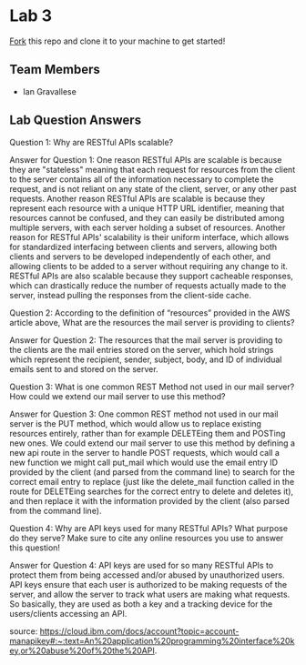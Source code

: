# Lab 3
[Fork](https://docs.github.com/en/get-started/quickstart/fork-a-repo) this repo and clone it to your machine to get started!

## Team Members
- Ian Gravallese

## Lab Question Answers

Question 1: Why are RESTful APIs scalable?

Answer for Question 1: 
One reason RESTful APIs are scalable is because they are "stateless" meaning that each request for resources from the client to the server contains all of the information necessary to complete the request, and is not reliant on any state of the client, server, or any other past requests. Another reason RESTful APIs are scalable is because they represent each resource with a unique HTTP URL identifier, meaning that resources cannot be confused, and they can easily be distributed among multiple servers, with each server holding a subset of resources. Another reason for RESTful APIs' scalability is their uniform interface, which allows for standardized interfacing between clients and servers, allowing both clients and servers to be developed independently of each other, and allowing clients to be added to a server without requiring any change to it. RESTful APIs are also scalable because they support cacheable responses, which can drastically reduce the number of requests actually made to the server, instead pulling the responses from the client-side cache.


Question 2: According to the definition of “resources” provided in the AWS article above, What are the resources the mail server is providing to clients?

Answer for Question 2:
The resources that the mail server is providing to the clients are the mail entries stored on the server, which hold strings which represent the recipient, sender, subject, body, and ID of individual emails sent to and stored on the server.


Question 3: What is one common REST Method not used in our mail server? How could
we extend our mail server to use this method?

Answer for Question 3:
One common REST method not used in our mail server is the PUT method, which would allow us to replace existing resources entirely, rather than for example DELETEing them and POSTing new ones. We could extend our mail server to use this method by defining a new api route in the server to handle POST requests, which would call a new function we might call put_mail which would use the email entry ID provided by the client (and parsed from the command line) to search for the correct email entry to replace (just like the delete_mail function called in the route for DELETEing searches for the correct entry to delete and deletes it), and then replace it with the information provided by the client (also parsed from the command line).


Question 4: Why are API keys used for many RESTful APIs? What purpose do they
serve? Make sure to cite any online resources you use to answer this question!

Answer for Question 4:
API keys are used for so many RESTful APIs to protect them from being accessed and/or abused by unauthorized users. API keys ensure that each user is authorized to be making requests of the server, and allow the server to track what users are making what requests. So basically, they are used as both a key and a tracking device for the users/clients accessing an API.

source:
https://cloud.ibm.com/docs/account?topic=account-manapikey#:~:text=An%20application%20programming%20interface%20key,or%20abuse%20of%20the%20API.
